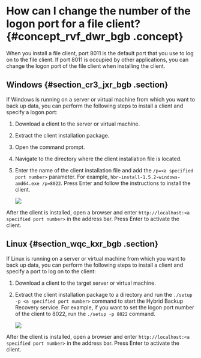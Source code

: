 # How can I change the number of the logon port for a file client? {#concept_rvf_dwr_bgb .concept}

When you install a file client, port 8011 is the default port that you use to log on to the file client. If port 8011 is occupied by other applications, you can change the logon port of the file client when installing the client.

## Windows {#section_cr3_jxr_bgb .section}

If Windows is running on a server or virtual machine from which you want to back up data, you can perform the following steps to install a client and specify a logon port:

1.  Download a client to the server or virtual machine.
2.  Extract the client installation package.
3.  Open the command prompt.
4.  Navigate to the directory where the client installation file is located.
5.  Enter the name of the client installation file and add the `/p=<a specified port number>` parameter. For example, `hbr-install-1.5.2-windows-amd64.exe /p=8022`. Press Enter and follow the instructions to install the client.

    ![](images/34012_en-US.png)


After the client is installed, open a browser and enter `http://localhost:<a specified port number>` in the address bar. Press Enter to activate the client.

## Linux {#section_wqc_kxr_bgb .section}

If Linux is running on a server or virtual machine from which you want to back up data, you can perform the following steps to install a client and specify a port to log on to the client:

1.  Download a client to the target server or virtual machine.
2.  Extract the client installation package to a directory and run the `./setup -p <a specified port number>` command to start the Hybrid Backup Recovery service. For example, if you want to set the logon port number of the client to 8022, run the `./setup -p 8022` command.

    ![](images/34007_en-US.png)


After the client is installed, open a browser and enter `http://localhost:<a specified port number>` in the address bar. Press Enter to activate the client.

